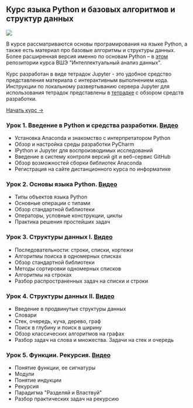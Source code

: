 ## Курс языка Python и базовых алгоритмов и структур данных 
![](https://habrastorage.org/files/b63/833/7a8/b638337a8df741af84ea0cae4cf110f9.png)

В курсе рассматриваются основы програмирования на языке Python, а также есть материал про базовые алгоритмы и структуры данных. Более расширенная версия именно по основам Python – в [этом](https://github.com/cs-hse/ML_DM_HSE_minor) репозитории курса ВШЭ "Интеллектуальный анализ данных".

Курс разработан в виде тетрадок Jupyter - это удобное средство представления материала с интерактивным выполнением кода. 
Инструкции по локальному развертыванию сервера Jupyter для использования тетрадок представлены в [тетрадке](https://github.com/Yorko/python_intro/blob/master/python_lesson1_tools/lesson1_part1_python_intro_tools.ipynb) с обзором средств разработки.

[Начать курс →](https://github.com/Yorko/python_intro/blob/master/python_lesson1_tools/lesson1_part1_python_intro_tools.ipynb)

### Урок 1. Введение в Python и средства разработки. [Видео](https://youtu.be/JzhVk4gofpk)
- Установка Anaconda и знакомство с интерпретатором Python
- Обзор и настройка среды разработки PyCharm
- IPython и Jupyter для воспроизводимых исследований
- Введение в систему контроля версий git и веб-сервис GitHub
- Обзор возможностей сборки библиотек Anaconda
- Регистрация на сайте дистанционного курса по информатике

### Урок 2. Основы языка Python. [Видео](https://youtu.be/kAsWr3Vc4Zs)
- Типы объектов языка Python
- Основные операции с типами
- Обзор стандартной библиотеки
- Операторы, условные конструкции, циклы
- Практика решения простейших задач

### Урок 3. Структуры данных I. [Видео](https://youtu.be/j1cl-91PIQ0)
- Последовательности: строки, списки, кортежи
- Алгоритмы поиска в одномерных списках
- Обзор стандартной библиотеки
- Методы сортировки одномерных списков
- Алгоритмы на строках
- Разбор распространенных задач на списки и строки

### Урок 4. Структуры данных II. [Видео](https://youtu.be/bDVbNhEHKaM)
- Введение в продвинутые структуры данных
- Словари
- Стек, очередь, куча, дерево, граф
- Поиск в глубину и поиск в ширину
- Обзор классических алгоритмов на графах
- Разбор задач на слова и множества. Задачи на стек и очередь

### Урок 5. Функции. Рекурсия. [Видео](https://youtu.be/zO07-fhJwBI)
- Понятие функции, ее сигнатуры
- Модули
- Понятие индукции
- Рекурсия
- Парадигма "Разделяй и Властвуй"
- Разбор практических задач на рекурсию

